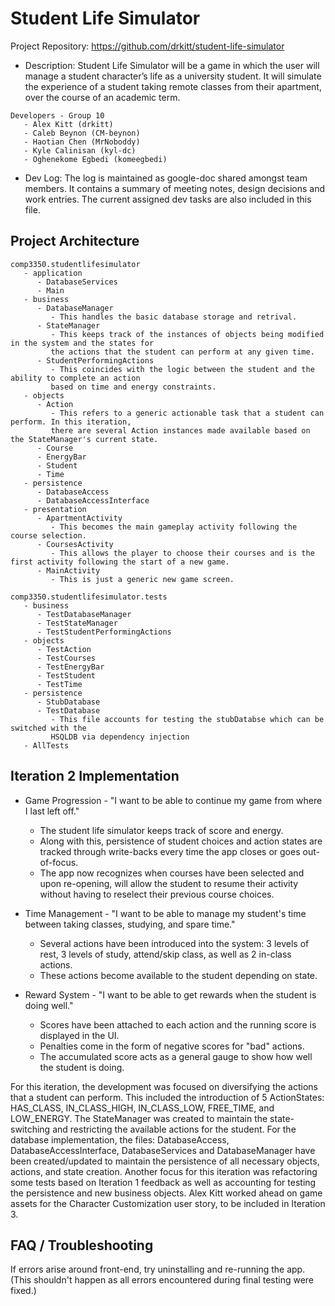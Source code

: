 # Student Life Simulator
Project Repository: https://github.com/drkitt/student-life-simulator

* Description: Student Life Simulator will be a game in which the user will manage a student character’s life as a university student. It will simulate the experience of a student taking remote classes from their apartment, over the course of an academic term.

```
Developers - Group 10
   - Alex Kitt (drkitt)
   - Caleb Beynon (CM-beynon)
   - Haotian Chen (MrNoboddy)
   - Kyle Calinisan (kyl-dc)
   - Oghenekome Egbedi (komeegbedi)
```

* Dev Log: The log is maintained as google-doc shared amongst team members. It contains a summary of meeting notes, design decisions and work entries. The current assigned dev tasks are also included in this file.

## Project Architecture
```
comp3350.studentlifesimulator
   - application
      - DatabaseServices
      - Main
   - business
      - DatabaseManager
         - This handles the basic database storage and retrival.
      - StateManager
         - This keeps track of the instances of objects being modified in the system and the states for
         the actions that the student can perform at any given time.
      - StudentPerformingActions
         - This coincides with the logic between the student and the ability to complete an action 
         based on time and energy constraints.
   - objects
      - Action 
         - This refers to a generic actionable task that a student can perform. In this iteration, 
         there are several Action instances made available based on the StateManager's current state.
      - Course
      - EnergyBar
      - Student
      - Time
   - persistence
      - DatabaseAccess
      - DatabaseAccessInterface
   - presentation
      - ApartmentActivity
         - This becomes the main gameplay activity following the course selection.
      - CoursesActivity
         - This allows the player to choose their courses and is the first activity following the start of a new game.
      - MainActivity
         - This is just a generic new game screen.

comp3350.studentlifesimulator.tests
   - business
      - TestDatabaseManager
      - TestStateManager
      - TestStudentPerformingActions
   - objects
      - TestAction
      - TestCourses
      - TestEnergyBar
      - TestStudent
      - TestTime
   - persistence
      - StubDatabase
      - TestDatabase
         - This file accounts for testing the stubDatabse which can be switched with the
         HSQLDB via dependency injection
   - AllTests
```

## Iteration 2 Implementation
* Game Progression - "I want to be able to continue my game from where I last left off."
   - The student life simulator keeps track of score and energy.
   - Along with this, persistence of student choices and action states are tracked through write-backs every time the app closes or goes out-of-focus.
   - The app now recognizes when courses have been selected and upon re-opening, will allow the student to resume their activity without having to reselect their previous course choices.
   
* Time Management - "I want to be able to manage my student's time between taking classes, studying, and spare time."
   - Several actions have been introduced into the system: 3 levels of rest, 3 levels of study, attend/skip class, as well as 2 in-class actions.
   - These actions become available to the student depending on state.

* Reward System - "I want to be able to get rewards when the student is doing well."
   - Scores have been attached to each action and the running score is displayed in the UI.
   - Penalties come in the form of negative scores for "bad" actions.
   - The accumulated score acts as a general gauge to show how well the student is doing.

For this iteration, the development was focused on diversifying the actions that a student can perform. This included the introduction of 5 ActionStates: HAS_CLASS, IN_CLASS_HIGH, IN_CLASS_LOW, FREE_TIME, and LOW_ENERGY.
The StateManager was created to maintain the state-switching and restricting the available actions for the student.
For the database implementation, the files: DatabaseAccess, DatabaseAccessInterface, DatabaseServices and DatabaseManager have been created/updated to maintain the persistence of all necessary objects, actions, and state creation.
Another focus for this iteration was refactoring some tests based on Iteration 1 feedback as well as accounting for testing the persistence and new business objects.
Alex Kitt worked ahead on game assets for the Character Customization user story, to be included in Iteration 3.

## FAQ / Troubleshooting
If errors arise around front-end, try uninstalling and re-running the app.
(This shouldn't happen as all errors encountered during final testing were fixed.)